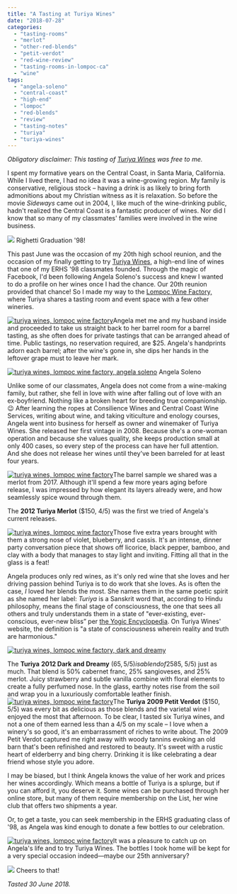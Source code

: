 ```yaml
---
title: "A Tasting at Turiya Wines"
date: "2018-07-28"
categories:
  - "tasting-rooms"
  - "merlot"
  - "other-red-blends"
  - "petit-verdot"
  - "red-wine-review"
  - "tasting-rooms-in-lompoc-ca"
  - "wine"
tags:
  - "angela-soleno"
  - "central-coast"
  - "high-end"
  - "lompoc"
  - "red-blends"
  - "review"
  - "tasting-notes"
  - "turiya"
  - "turiya-wines"
---
```


_Obligatory disclaimer: This tasting of [Turiya Wines](https://www.turiyawines.com/) was free to me._

I spent my formative years on the Central Coast, in Santa Maria, California. While I lived there, I had no idea it was a wine-growing region. My family is conservative, religious stock – having a drink is as likely to bring forth admonitions about my Christian witness as it is relaxation. So before the movie _Sideways_ came out in 2004, I, like much of the wine-drinking public, hadn't realized the Central Coast is a fantastic producer of wines. Nor did I know that so many of my classmates' families were involved in the wine business.




<div class="caption">

[![](http://s3.amazonaws.com/thegourmez-wpmedia/2018/07/ERHSSeniorYear090-500x344.jpg)](http://s3.amazonaws.com/thegourmez-wpmedia/2018/07/ERHSSeniorYear090.jpg) Righetti Graduation '98!</div>


This past June was the occasion of my 20th high school reunion, and the occasion of my finally getting to try [Turiya Wines](https://www.turiyawines.com/), a high-end line of wines that one of my ERHS '98 classmates founded. Through the magic of Facebook, I'd been following Angela Soleno's success and knew I wanted to do a profile on her wines once I had the chance. Our 20th reunion provided that chance! So I made my way to the [Lompoc Wine Factory,](https://lompocwinefactory.com/) where Turiya shares a tasting room and event space with a few other wineries.

[![turiya wines, lompoc wine factory](http://s3.amazonaws.com/thegourmez-wpmedia/2018/07/Turyia-Wines-14-375x500.jpg)](http://s3.amazonaws.com/thegourmez-wpmedia/2018/07/Turyia-Wines-14.jpg)Angela met me and my husband inside and proceeded to take us straight back to her barrel room for a barrel tasting, as she often does for private tastings that can be arranged ahead of time. Public tastings, no reservation required, are $25. Angela's handprints adorn each barrel; after the wine's gone in, she dips her hands in the leftover grape must to leave her mark.




<div class="caption">

[![turiya wines, lompoc wine factory, angela soleno](http://s3.amazonaws.com/thegourmez-wpmedia/2018/07/Turyia-Wines-03-500x397.jpg)](http://s3.amazonaws.com/thegourmez-wpmedia/2018/07/Turyia-Wines-03.jpg) Angela Soleno</div>


Unlike some of our classmates, Angela does not come from a wine-making family, but rather, she fell in love with wine after falling out of love with an ex-boyfriend. Nothing like a broken heart for breeding true companionship. 😉 After learning the ropes at Consilience Wines and Central Coast Wine Services, writing about wine, and taking viticulture and enology courses, Angela went into business for herself as owner and winemaker of Turiya Wines. She released her first vintage in 2008. Because she's a one-woman operation and because she values quality, she keeps production small at only 400 cases, so every step of the process can have her full attention. And she does not release her wines until they've been barreled for at least four years.

[![turiya wines, lompoc wine factory](http://s3.amazonaws.com/thegourmez-wpmedia/2018/07/Turyia-Wines-11-400x500.jpg)](http://s3.amazonaws.com/thegourmez-wpmedia/2018/07/Turyia-Wines-11.jpg)The barrel sample we shared was a merlot from 2017. Although it'll spend a few more years aging before release, I was impressed by how elegant its layers already were, and how seamlessly spice wound through them.

The **2012 Turiya Merlot** ($150, 4/5) was the first we tried of Angela's current releases.

[![turiya wines, lompoc wine factory](http://s3.amazonaws.com/thegourmez-wpmedia/2018/07/Turyia-Wines-05-281x500.jpg)](http://s3.amazonaws.com/thegourmez-wpmedia/2018/07/Turyia-Wines-05.jpg)Those five extra years brought with them a strong nose of violet, blueberry, and cassis. It's an intense, dinner party conversation piece that shows off licorice, black pepper, bamboo, and clay with a body that manages to stay light and inviting. Fitting all that in the glass is a feat!

Angela produces only red wines, as it's only red wine that she loves and her driving passion behind Turiya is to do work that she loves. As is often the case, _I_ loved her blends the most. She names them in the same poetic spirit as she named her label: _Turiya_ is a Sanskrit word that, according to Hindu philosophy, means the final stage of consciousness, the one that sees all others and truly understands them in a state of "ever-existing, ever-conscious, ever-new bliss” per [the Yogic Encyclopedia](https://www.ananda.org/yogapedia/turiya/). On Turiya Wines' website, the definition is "a state of consciousness wherein reality and truth are harmonious."

[![turiya wines, lompoc wine factory, dark and dreamy](http://s3.amazonaws.com/thegourmez-wpmedia/2018/07/Turyia-Wines-09-321x500.jpg)](http://s3.amazonaws.com/thegourmez-wpmedia/2018/07/Turyia-Wines-09.jpg)

The **Turiya** **2012 Dark and Dreamy** ($65, 5/5) is a blend of 25% cabernet franc, 25% petit verdot, 25% sangiovese, and 25% merlot. It smells of blackberries speckled with soil and raspberry gumdrops with nonpareils. The beautifully smooth wine showcases raspberries in prime ripeness, with dark chocolate notes and lime acidity. I reveled in it. And I treasured the **Turiya 2012 Kindred Spirit** ($85, 5/5) just as much. That blend is 50% cabernet franc, 25% sangioveses, and 25% merlot. Juicy strawberry and subtle vanilla combine with floral elements to create a fully perfumed nose. In the glass, earthy notes rise from the soil and wrap you in a luxuriously comfortable leather finish.[![turiya wines, lompoc wine factory](http://s3.amazonaws.com/thegourmez-wpmedia/2018/07/Turyia-Wines-16-375x500.jpg)](http://s3.amazonaws.com/thegourmez-wpmedia/2018/07/Turyia-Wines-16.jpg)The **Turiya** **2009 Petit Verdot** ($150, 5/5) was every bit as delicious as those blends and the varietal wine I enjoyed the most that afternoon. To be clear, I tasted six Turiya wines, and not a one of them earned less than a 4/5 on my scale – I love when a winery's so good, it's an embarrassment of riches to write about. The 2009 Petit Verdot captured me right away with woody tannins evoking an old barn that's been refinished and restored to beauty. It's sweet with a rustic heart of elderberry and bing cherry. Drinking it is like celebrating a dear friend whose style you adore.

I may be biased, but I think Angela knows the value of her work and prices her wines accordingly. Which means a bottle of Turiya is a splurge, but if you can afford it, you deserve it. Some wines can be purchased through her online store, but many of them require membership on the List, her wine club that offers two shipments a year.

Or, to get a taste, you can seek membership in the ERHS graduating class of '98, as Angela was kind enough to donate a few bottles to our celebration.

[![turiya wines, lompoc wine factory](http://s3.amazonaws.com/thegourmez-wpmedia/2018/07/Turyia-Wines-17-331x500.jpg)](http://s3.amazonaws.com/thegourmez-wpmedia/2018/07/Turyia-Wines-17.jpg)It was a pleasure to catch up on Angela's life and to try Turiya Wines. The bottles I took home will be kept for a very special occasion indeed—maybe our 25th anniversary?




<div class="caption">

[![](http://s3.amazonaws.com/thegourmez-wpmedia/2018/07/Turyia-Wines-15-335x500.jpg)](http://s3.amazonaws.com/thegourmez-wpmedia/2018/07/Turyia-Wines-15.jpg) Cheers to that!</div>


_Tasted 30 June 2018._
